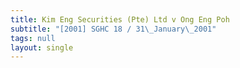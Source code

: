 ```yaml
---
title: Kim Eng Securities (Pte) Ltd v Ong Eng Poh
subtitle: "[2001] SGHC 18 / 31\_January\_2001"
tags: null
layout: single
---
```


